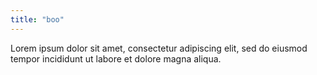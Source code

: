 ```yaml
---
title: "boo"
---
```


Lorem ipsum dolor sit amet, consectetur adipiscing elit, sed do eiusmod tempor incididunt ut labore et dolore magna aliqua.